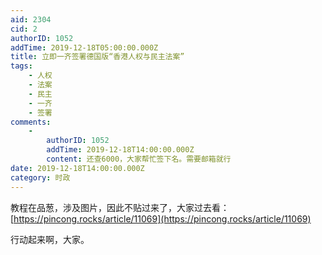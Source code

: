 ```yaml
---
aid: 2304
cid: 2
authorID: 1052
addTime: 2019-12-18T05:00:00.000Z
title: 立即一齐签署德国版“香港人权与民主法案”
tags:
    - 人权
    - 法案
    - 民主
    - 一齐
    - 签署
comments:
    -
        authorID: 1052
        addTime: 2019-12-18T14:00:00.000Z
        content: 还查6000，大家帮忙签下名。需要邮箱就行
date: 2019-12-18T14:00:00.000Z
category: 时政
---
```


教程在品葱，涉及图片，因此不贴过来了，大家过去看： [https://pincong.rocks/article/11069](https://pincong.rocks/article/11069)

行动起来啊，大家。
